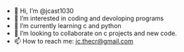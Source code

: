 - 👋 Hi, I’m @jcast1030
- 👀 I’m interested in coding and devoloping programs
- 🌱 I’m currently learning c and python
- 💞️ I’m looking to collaborate on c projects and new code.
- 📫 How to reach me: jc.thecr@gmail.com

<!---
jcast1030/jcast1030 is a ✨ special ✨ repository because its `README.md` (this file) appears on your GitHub profile.
You can click the Preview link to take a look at your changes.
--->
